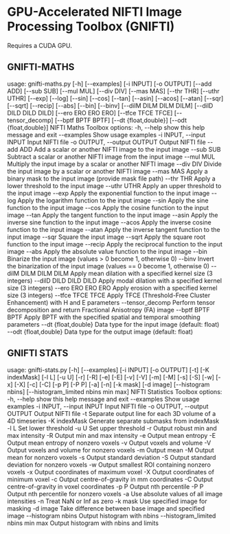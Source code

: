 
# GPU-Accelerated NIFTI Image Processing Toolbox (GNIFTI)

Requires a CUDA GPU.

## GNIFTI-MATHS
usage: gnifti-maths.py [-h] [--examples] [-i INPUT] [-o OUTPUT]
        [--add ADD] [--sub SUB] [--mul MUL] [--div DIV] [--mas MAS] [--thr THR] [--uthr UTHR]
        [--exp] [--log] [--sin] [--cos] [--tan] [--asin] [--acos] [--atan] [--sqr] [--sqrt]
        [--recip] [--abs] [--bin] [--binv] [--dilM DILM DILM DILM] [--dilD DILD DILD DILD]
        [--ero ERO ERO ERO] [--tfce TFCE TFCE] [--tensor_decomp] [--bptf BPTF BPTF]
        [--dt {float,double}] [--odt {float,double}]
NIFTI Maths Toolbox
options:
 -h, --help      show this help message and exit
 --examples      Show usage examples
 -i INPUT, --input INPUT
            Input NIFTI file
 -o OUTPUT, --output OUTPUT
            Output NIFTI file
 --add ADD       Add a scalar or another NIFTI image to the input image
 --sub SUB       Subtract a scalar or another NIFTI image from the input image
 --mul MUL       Multiply the input image by a scalar or another NIFTI image
 --div DIV       Divide the input image by a scalar or another NIFTI image
 --mas MAS       Apply a binary mask to the input image (provide mask file path)
 --thr THR       Apply a lower threshold to the input image
 --uthr UTHR      Apply an upper threshold to the input image
 --exp         Apply the exponential function to the input image
 --log         Apply the logarithm function to the input image
 --sin         Apply the sine function to the input image
 --cos         Apply the cosine function to the input image
 --tan         Apply the tangent function to the input image
 --asin        Apply the inverse sine function to the input image
 --acos        Apply the inverse cosine function to the input image
 --atan        Apply the inverse tangent function to the input image
 --sqr         Square the input image
 --sqrt        Apply the square root function to the input image
 --recip        Apply the reciprocal function to the input image
 --abs         Apply the absolute value function to the input image
 --bin         Binarize the input image (values > 0 become 1, otherwise 0)
 --binv        Invert the binarization of the input image (values == 0 become 1, otherwise 0)
 --dilM DILM DILM DILM
            Apply mean dilation with a specified kernel size (3 integers)
 --dilD DILD DILD DILD
            Apply modal dilation with a specified kernel size (3 integers)
 --ero ERO ERO ERO   Apply erosion with a specified kernel size (3 integers)
 --tfce TFCE TFCE   Apply TFCE (Threshold-Free Cluster Enhancement) with H and E parameters
 --tensor_decomp    Perform tensor decomposition and return Fractional Anisotropy (FA) image
 --bptf BPTF BPTF   Apply BPTF with the specified spatial and temporal smoothing parameters
 --dt {float,double}  Data type for the input image (default: float)
 --odt {float,double} Data type for the output image (default: float)

## GNIFTI STATS
usage: gnifti-stats.py [-h] [--examples] [-i INPUT] [-o OUTPUT] [-t] [-K indexMask] [-l L] [-u U] [-r] [-R] [-e] [-E] [-v] [-V] [-m] [-M] [-s]
            [-S] [-w] [-x] [-X] [-c] [-C] [-p P] [-P P] [-a] [-n] [-k mask] [-d image] [--histogram nbins]
            [--histogram_limited nbins min max]
NIFTI Statistics Toolbox
options:
 -h, --help      show this help message and exit
 --examples      Show usage examples
 -i INPUT, --input INPUT
            Input NIFTI file
 -o OUTPUT, --output OUTPUT
            Output NIFTI file
 -t          Separate output line for each 3D volume of a 4D timeseries
 -K indexMask     Generate separate submasks from indexMask
 -l L         Set lower threshold
 -u U         Set upper threshold
 -r          Output robust min and max intensity
 -R          Output min and max intensity
 -e          Output mean entropy
 -E          Output mean entropy of nonzero voxels
 -v          Output voxels and volume
 -V          Output voxels and volume for nonzero voxels
 -m          Output mean
 -M          Output mean for nonzero voxels
 -s          Output standard deviation
 -S          Output standard deviation for nonzero voxels
 -w          Output smallest ROI containing nonzero voxels
 -x          Output coordinates of maximum voxel
 -X          Output coordinates of minimum voxel
 -c          Output centre-of-gravity in mm coordinates
 -C          Output centre-of-gravity in voxel coordinates
 -p P         Output nth percentile
 -P P         Output nth percentile for nonzero voxels
 -a          Use absolute values of all image intensities
 -n          Treat NaN or Inf as zero
 -k mask        Use specified image for masking
 -d image       Take difference between base image and specified image
 --histogram nbins   Output histogram with nbins
 --histogram_limited nbins min max
            Output histogram with nbins and limits
